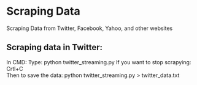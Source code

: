 # Scraping Data
Scraping Data from Twitter, Facebook, Yahoo, and other websites

## Scraping data in Twitter:  
In CMD:
Type: python twitter_streaming.py
If you want to stop scrapying:  
Crtl+C  
Then to save the data:
python twitter_streaming.py > twitter_data.txt
